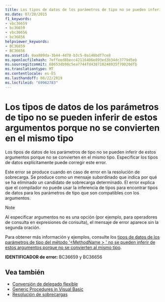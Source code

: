 ```yaml
---
title: Los tipos de datos de los parámetros de tipo no se pueden inferir de estos argumentos porque no se convierten en el mismo tipo
ms.date: 07/20/2015
f1_keywords:
- vbc36659
- bc36659
- vbc36656
- bc36656
helpviewer_keywords:
- BC36659
- BC36656
ms.assetid: 0aa809da-3b44-4d78-b3c5-0a148bdf7ce8
ms.openlocfilehash: 7effeed8becc42116406e893ed3b34dc3779d5eb
ms.sourcegitcommit: 68653db98c5ea7744fd438710248935f70020dfb
ms.translationtype: MT
ms.contentlocale: es-ES
ms.lasthandoff: 08/22/2019
ms.locfileid: "69962783"
---
```

# <a name="data-types-of-the-type-parameters-cannot-be-inferred-from-these-arguments-because-they-do-not-convert-to-the-same-type"></a>Los tipos de datos de los parámetros de tipo no se pueden inferir de estos argumentos porque no se convierten en el mismo tipo
Los tipos de datos de los parámetros de tipo no se pueden inferir de estos argumentos porque no se convierten en el mismo tipo. Especificar los tipos de datos explícitamente puede corregir este error.  
  
 Este error se produce cuando en caso de error en la resolución de sobrecarga. Se produce como un mensaje subordinado que indica por qué se ha eliminado un candidato de sobrecarga determinado. El error explica que el compilador no puede usar la inferencia de tipos para encontrar tipos de datos para los parámetros de tipo que son compatibles con los argumentos.  
  
> [!NOTE]
> Al especificar argumentos no es una opción (por ejemplo, para operadores de consulta en expresiones de consulta), el mensaje de error aparece sin la segunda oración.  
  
 Para obtener más información y ejemplos, consulte los [tipos de datos de los parámetros de tipo del método '\<MethodName > ' no se pueden inferir de estos argumentos porque no se convierten al mismo tipo](../../visual-basic/misc/bc36660-bc36657.md).  
  
 **IDENTIFICADOR de error:** BC36659 y BC36656  
  
## <a name="see-also"></a>Vea también

- [Conversión de delegado flexible](../../visual-basic/programming-guide/language-features/delegates/relaxed-delegate-conversion.md)
- [Generic Procedures in Visual Basic](../../visual-basic/programming-guide/language-features/data-types/generic-procedures.md)
- [Resolución de sobrecargas](../../visual-basic/programming-guide/language-features/procedures/overload-resolution.md)
